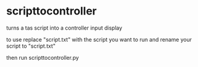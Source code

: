 # scripttocontroller
turns a tas script into a controller input display

to use replace "script.txt" with the script you want to run and rename your script to "script.txt"

then run scripttocontroller.py
